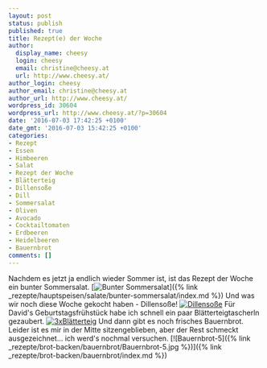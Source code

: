 ```yaml
---
layout: post
status: publish
published: true
title: Rezept(e) der Woche
author:
  display_name: cheesy
  login: cheesy
  email: christine@cheesy.at
  url: http://www.cheesy.at/
author_login: cheesy
author_email: christine@cheesy.at
author_url: http://www.cheesy.at/
wordpress_id: 30604
wordpress_url: http://www.cheesy.at/?p=30604
date: '2016-07-03 17:42:25 +0100'
date_gmt: '2016-07-03 15:42:25 +0100'
categories:
- Rezept
- Essen
- Himbeeren
- Salat
- Rezept der Woche
- Blätterteig
- Dillensoße
- Dill
- Sommersalat
- Oliven
- Avocado
- Cocktailtomaten
- Erdbeeren
- Heidelbeeren
- Bauernbrot
comments: []
---
```

Nachdem es jetzt ja endlich wieder Sommer ist, ist das Rezept der Woche ein bunter Sommersalat.
[![Bunter Sommersalat](http://www.cheesy.at/wp-content/uploads/Bunter-Sommersalat.jpg)]({% link _rezepte/hauptspeisen/salate/bunter-sommersalat/index.md %})
Und was wir noch diese Woche gekocht haben - Dillensoße!
[![Dillensoße](http://www.cheesy.at/wp-content/uploads/Dillensoße.jpg)](http://www.cheesy.at/rezepte/hauptspeisen/gemuese/dillensosse/)
Für David's Geburtstagsfrühstück habe ich schnell ein paar Blätterteigtascherln gezaubert.
[![3xBlätterteig](http://www.cheesy.at/wp-content/uploads/3xBlätterteig.jpg)](http://www.cheesy.at/rezepte/baeckereien/3x-blatterteig/)
Und dann gibt es noch frisches Bauernbrot. Leider ist es mir in der Mitte sitzengeblieben, aber der Rest schmeckt ausgezeichnet... ich werd's nochmal versuchen.
[![Bauernbrot-5]({% link _rezepte/brot-backen/bauernbrot/Bauernbrot-5.jpg %})]({% link _rezepte/brot-backen/bauernbrot/index.md %})
